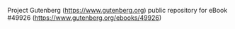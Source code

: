 Project Gutenberg (https://www.gutenberg.org) public repository for eBook #49926 (https://www.gutenberg.org/ebooks/49926)
